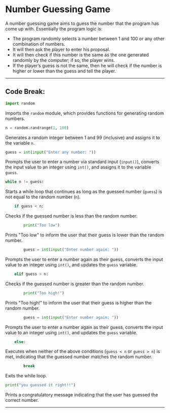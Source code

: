 # Number Guessing Game

A number guessing game aims to guess the number that the program has come up with. Essentially the program logic is:

- The program randomly selects a number between 1 and 100 or any other combination of numbers.
- It will then ask the player to enter his proposal.
- It will then check if this number is the same as the one generated randomly by the computer; if so, the player wins.
- If the player’s guess is not the same, then he will check if the number is higher or lower than the guess and tell the player.

-----

## Code Break:

```python
import random
```
Imports the `random` module, which provides functions for generating random numbers.

```python
n = random.randrange(1, 100)
```
Generates a random integer between 1 and 99 (inclusive) and assigns it to the variable `n`.

```python
guess = int(input("Enter any number: "))
```
Prompts the user to enter a number via standard input (`input()`), converts the input value to an integer using `int()`, and assigns it to the variable `guess`.

```python
while n != guess:
```
Starts a while loop that continues as long as the guessed number (`guess`) is not equal to the random number (`n`).

```python
    if guess < n:
```
Checks if the guessed number is less than the random number.

```python
        print("Too low")
```
Prints "Too low" to inform the user that their guess is lower than the random number.

```python
        guess = int(input("Enter number again: "))
```
Prompts the user to enter a number again as their guess, converts the input value to an integer using `int()`, and updates the `guess` variable.

```python
    elif guess > n:
```
Checks if the guessed number is greater than the random number.

```python
        print("Too high!")
```
Prints "Too high!" to inform the user that their guess is higher than the random number.

```python
        guess = int(input("Enter number again: "))
```
Prompts the user to enter a number again as their guess, converts the input value to an integer using `int()`, and updates the `guess` variable.

```python
    else:
```
Executes when neither of the above conditions (`guess < n` or `guess > n`) is met, indicating that the guessed number matches the random number.

```python
        break
```
Exits the while loop.

```python
print("you guessed it right!!")
```
Prints a congratulatory message indicating that the user has guessed the correct number.

-----